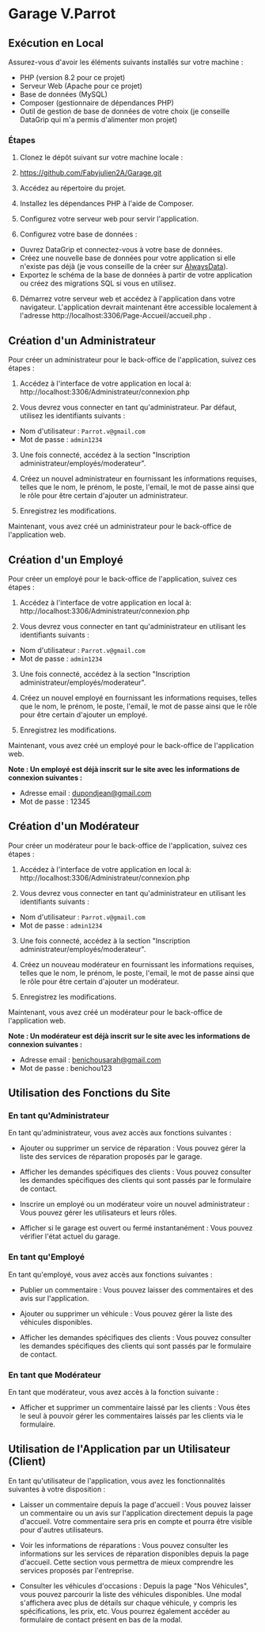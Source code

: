 # Garage V.Parrot

## Exécution en Local

Assurez-vous d'avoir les éléments suivants installés sur votre machine :
- PHP (version 8.2 pour ce projet)
- Serveur Web (Apache pour ce projet)
- Base de données (MySQL)
- Composer (gestionnaire de dépendances PHP)
- Outil de gestion de base de données de votre choix (je conseille DataGrip qui m'a permis d'alimenter mon projet)

### Étapes

1. Clonez le dépôt suivant sur votre machine locale :

2. https://github.com/Fabyjulien2A/Garage.git

3. Accédez au répertoire du projet.

4. Installez les dépendances PHP à l'aide de Composer.

5. Configurez votre serveur web pour servir l'application.

6. Configurez votre base de données :
- Ouvrez DataGrip et connectez-vous à votre base de données.
- Créez une nouvelle base de données pour votre application si elle n'existe pas déjà (je vous conseille de la créer sur [AlwaysData](https://www.alwaysdata.com/fr)).
- Exportez le schéma de la base de données à partir de votre application ou créez des migrations SQL si vous en utilisez.

6. Démarrez votre serveur web et accédez à l'application dans votre navigateur.
L'application devrait maintenant être accessible localement à l'adresse http://localhost:3306/Page-Accueil/accueil.php .

## Création d'un Administrateur

Pour créer un administrateur pour le back-office de l'application, suivez ces étapes :

1. Accédez à l'interface de votre application en local à: http://localhost:3306/Administrateur/connexion.php

2. Vous devrez vous connecter en tant qu'administrateur. Par défaut, utilisez les identifiants suivants :
- Nom d'utilisateur : `Parrot.v@gmail.com`
- Mot de passe : `admin1234`

3. Une fois connecté, accédez à la section "Inscription administrateur/employés/moderateur".

4. Créez un nouvel administrateur en fournissant les informations requises, telles que le nom, le prénom, le poste, l'email, le mot de passe ainsi que le rôle pour être certain d'ajouter un administrateur.

5. Enregistrez les modifications.

Maintenant, vous avez créé un administrateur pour le back-office de l'application web.

## Création d'un Employé

Pour créer un employé pour le back-office de l'application, suivez ces étapes :

1. Accédez à l'interface de votre application en local à: http://localhost:3306/Administrateur/connexion.php

2. Vous devrez vous connecter en tant qu'administrateur en utilisant les identifiants suivants :
- Nom d'utilisateur : `Parrot.v@gmail.com`
- Mot de passe : `admin1234`

3. Une fois connecté, accédez à la section "Inscription administrateur/employés/moderateur".

4. Créez un nouvel employé en fournissant les informations requises, telles que le nom, le prénom, le poste, l'email, le mot de passe ainsi que le rôle pour être certain d'ajouter un employé.

5. Enregistrez les modifications.

Maintenant, vous avez créé un employé pour le back-office de l'application web.

**Note : Un employé est déjà inscrit sur le site avec les informations de connexion suivantes :**
- Adresse email : dupondjean@gmail.com
- Mot de passe : 12345

## Création d'un Modérateur

Pour créer un modérateur pour le back-office de l'application, suivez ces étapes :

1. Accédez à l'interface de votre application en local à: http://localhost:3306/Administrateur/connexion.php

2. Vous devrez vous connecter en tant qu'administrateur en utilisant les identifiants suivants :
- Nom d'utilisateur : `Parrot.v@gmail.com`
- Mot de passe : `admin1234`

3. Une fois connecté, accédez à la section "Inscription administrateur/employés/moderateur".

4. Créez un nouveau modérateur en fournissant les informations requises, telles que le nom, le prénom, le poste, l'email, le mot de passe ainsi que le rôle pour être certain d'ajouter un modérateur.

5. Enregistrez les modifications.

Maintenant, vous avez créé un modérateur pour le back-office de l'application web.

**Note : Un modérateur est déjà inscrit sur le site avec les informations de connexion suivantes :**
- Adresse email : benichousarah@gmail.com
- Mot de passe : benichou123

## Utilisation des Fonctions du Site

### En tant qu'Administrateur

En tant qu'administrateur, vous avez accès aux fonctions suivantes :

- Ajouter ou supprimer un service de réparation : Vous pouvez gérer la liste des services de réparation proposés par le garage.

- Afficher les demandes spécifiques des clients : Vous pouvez consulter les demandes spécifiques des clients qui sont passés par le formulaire de contact.

- Inscrire un employé ou un modérateur voire un nouvel administrateur : Vous pouvez gérer les utilisateurs et leurs rôles.

- Afficher si le garage est ouvert ou fermé instantanément : Vous pouvez vérifier l'état actuel du garage.

### En tant qu'Employé

En tant qu'employé, vous avez accès aux fonctions suivantes :

- Publier un commentaire : Vous pouvez laisser des commentaires et des avis sur l'application.

- Ajouter ou supprimer un véhicule : Vous pouvez gérer la liste des véhicules disponibles.

- Afficher les demandes spécifiques des clients : Vous pouvez consulter les demandes spécifiques des clients qui sont passés par le formulaire de contact.

### En tant que Modérateur

En tant que modérateur, vous avez accès à la fonction suivante :

- Afficher et supprimer un commentaire laissé par les clients : Vous êtes le seul à pouvoir gérer les commentaires laissés par les clients via le formulaire.

## Utilisation de l'Application par un Utilisateur (Client)

En tant qu'utilisateur de l'application, vous avez les fonctionnalités suivantes à votre disposition :

- Laisser un commentaire depuis la page d'accueil : Vous pouvez laisser un commentaire ou un avis sur l'application directement depuis la page d'accueil. Votre commentaire sera pris en compte et pourra être visible pour d'autres utilisateurs.

- Voir les informations de réparations : Vous pouvez consulter les informations sur les services de réparation disponibles depuis la page d'accueil. Cette section vous permettra de mieux comprendre les services proposés par l'entreprise.

- Consulter les véhicules d'occasions : Depuis la page "Nos Véhicules", vous pouvez parcourir la liste des véhicules disponibles. Une modal s'affichera avec plus de détails sur chaque véhicule, y compris les spécifications, les prix, etc. Vous pourrez également accéder au formulaire de contact présent en bas de la modal.

